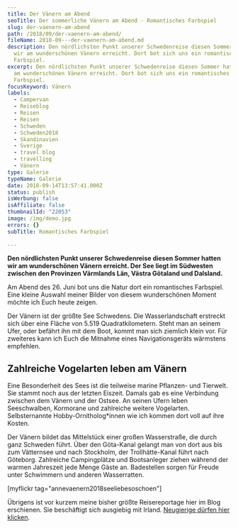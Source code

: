 ```yaml
---
title: Der Vänern am Abend
seoTitle: Der sommerliche Vänern am Abend - Romantisches Farbspiel
slug: der-vaenern-am-abend
path: /2018/09/der-vaenern-am-abend/
fileName: 2018-09---der-vaenern-am-abend.md
description: Den nördlichsten Punkt unserer Schwedenreise diesen Sommer hatten
  wir am wunderschönen Vänern erreicht. Dort bot sich uns ein romantisches
  Farbspiel.
excerpt: Den nördlichsten Punkt unserer Schwedenreise diesen Sommer hatten wir
  am wunderschönen Vänern erreicht. Dort bot sich uns ein romantisches
  Farbspiel.
focusKeyword: Vänern
labels:
  - Campervan
  - Reiseblog
  - Reisen
  - Reisen
  - Schweden
  - Schweden2018
  - Skandinavien
  - Sverige
  - travel blog
  - travelling
  - Vänern
type: Galerie
typeName: Galerie
date: 2018-09-14T13:57:41.000Z
status: publish
isWerbung: false
isAffiliate: false
thumbnailId: "22053"
image: /img/demo.jpg
errors: {}
subTitle: Romantisches Farbspiel
  
---
```


**Den nördlichsten Punkt unserer Schwedenreise diesen Sommer hatten wir am
wunderschönen Vänern erreicht. Der See liegt im Südwesten zwischen den Provinzen
Värmlands Län, Västra Götaland und Dalsland.**

Am Abend des 26. Juni bot uns die Natur dort ein romantisches Farbspiel. Eine
kleine Auswahl meiner Bilder von diesem wunderschönen Moment möchte ich Euch
heute zeigen.

Der Vänern ist der größte See Schwedens. Die Wasserlandschaft erstreckt sich
über eine Fläche von 5.519 Quadratkilometern. Steht man an seinem Ufer, oder
befährt ihn mit dem Boot, kommt man sich ziemlich klein vor. Für zweiteres kann
ich Euch die Mitnahme eines Navigationsgeräts wärmstens empfehlen.

## Zahlreiche Vogelarten leben am Vänern

Eine Besonderheit des Sees ist die teilweise marine Pflanzen- und Tierwelt. Sie
stammt noch aus der letzten Eiszeit. Damals gab es eine Verbindung zwischen dem
Vänern und der Ostsee. An seinen Ufern leben Seeschwalben, Kormorane und
zahlreiche weitere Vogelarten. Selbsternannte Hobby-Ornitholog\*innen wie ich
kommen dort voll auf ihre Kosten.

Der Vänern bildet das Mittelstück einer großen Wasserstraße, die durch ganz
Schweden führt. Über den Göta-Kanal gelangt man von dort aus bis zum Vätternsee
und nach Stockholm, der Trollhätte-Kanal führt nach Göteborg. Zahlreiche
Campingplätze und Bootsanleger ziehen während der warmen Jahreszeit jede Menge
Gäste an. Badestellen sorgen für Freude unter Schwimmern und anderen
Wasserratten.

[myflickr tag="annevaenern2018seeliebesoschoen"]

Übrigens ist vor kurzem meine bisher größte Reisereportage hier im Blog
erschienen. Sie beschäftigt sich ausgiebig mit Irland.
[Neugierige dürfen hier klicken](/tag/irland2017/).

  